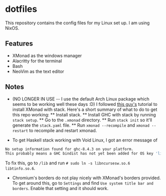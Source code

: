 # dotfiles

This repository contains the config files for my Linux set up. 
I am using NixOS.

## Features
* XMonad as the windows manager
* Alacritty for the terminal
* Bash 
* NeoVim as the text editor 

## Notes
 * (NO LONGER IN USE -- I use the default Arch Linux package which seems to be working well these days :D) I followed [this guy's](https://brianbuccola.com/how-to-install-xmonad-and-xmobar-via-stack/) tutorial to install XMonad with stack. Here's a short summary of what to do to get this repo working:
 ** Install stack.
 ** Install GHC with stack by running `stack setup`.
 ** Go to the `.xmonad` directory.
 ** Run `stack init` so it'll generate the `stack.yaml` file.
 ** Run `xmonad --recompile` and `xmonad --restart` to recompile and restart xmonad.

 * To get Haskell stack working with Void Linux, I got an error message of 
 ```bash
 No setup information found for ghc-8.4.3 on your platform.
 This probably means a GHC bindist has not yet been added for OS key 'linux64-ncurses6', 'linux64-tinfo6'.
 ```
 To fix this, go to `/lib` and run `# sudo ln -s libncursesw.so.6 libtinfo.so.6`.

 * Chromium's borders do not play nicely with XMonad's borders provided. To get around this, go to `Settings` and find `Use system title bar and borders`. Enable that setting and it should work.
